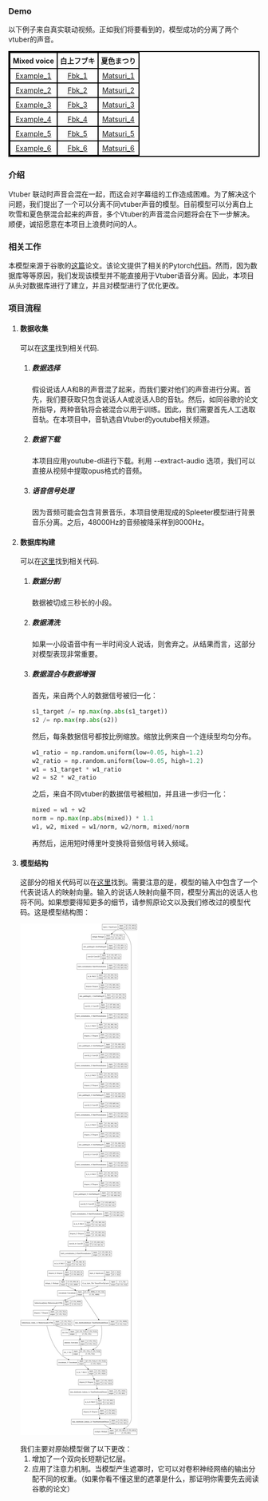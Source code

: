 ### Demo

<p>以下例子来自真实联动视频。正如我们将要看到的，模型成功的分离了两个vtuber的声音。</p>

<html lang="en">
  <head>
    <meta charset="utf-8" />
    <script src="sounds.js" type="text/javascript"></script>
<!--     <link rel="stylesheet" type="text/css" href="style.css" /> -->

  <style>
    table, th, td {
      border: 2px solid black;
      border-collapse: collapse;
    }
    th, td {
      padding: 5px;
      text-align: center;
    }
    th {
      text-align: center;
    }
  </style>


  </head>
  <body>
    <table style="width:100%">
      <tr>
        <th>Mixed voice</th>
        <th>白上フブキ</th>
        <th>夏色まつり</th>
      </tr>
      <tr>
        <td><a href="#" onclick="playSound('mix_6'); return false;">Example_1</a></td>
        <td><a href="#" onclick="playSound('fbk_6'); return false;">Fbk_1</a></td>
        <td><a href="#" onclick="playSound('mazili_6'); return false;">Matsuri_1</a></td>
      </tr>
      <tr>
        <td><a href="#" onclick="playSound('mix_5'); return false;">Example_2</a></td>
        <td><a href="#" onclick="playSound('fbk_5'); return false;">Fbk_2</a></td>
        <td><a href="#" onclick="playSound('mazili_5'); return false;">Matsuri_2</a></td>
      </tr>
      <tr>
        <td><a href="#" onclick="playSound('mix_3'); return false;">Example_3</a></td>
        <td><a href="#" onclick="playSound('fbk_3'); return false;">Fbk_3</a></td>
        <td><a href="#" onclick="playSound('mazili_3'); return false;">Matsuri_3</a></td>
      </tr>
      <tr>
        <td><a href="#" onclick="playSound('mix_4'); return false;">Example_4</a></td>
        <td><a href="#" onclick="playSound('fbk_4'); return false;">Fbk_4</a></td>
        <td><a href="#" onclick="playSound('mazili_4'); return false;">Matsuri_4</a></td>
      </tr>
      <tr>
        <td><a href="#" onclick="playSound('mix_2'); return false;">Example_5</a></td>
        <td><a href="#" onclick="playSound('fbk_2'); return false;">Fbk_5</a></td>
        <td><a href="#" onclick="playSound('mazili_2'); return false;">Matsuri_5</a></td>
      </tr>
      <tr>
        <td><a href="#" onclick="playSound('mix_1'); return false;">Example_6</a></td>
        <td><a href="#" onclick="playSound('fbk_1'); return false;">Fbk_6</a></td>
        <td><a href="#" onclick="playSound('mazili_1'); return false;">Matsuri_6</a></td>
      </tr>
    </table>
  </body>
</html>

### 介绍

Vtuber 联动时声音会混在一起，而这会对字幕组的工作造成困难。为了解决这个问题，我们提出了一个可以分离不同vtuber声音的模型。目前模型可以分离白上吹雪和夏色祭混合起来的声音，多个Vtuber的声音混合问题将会在下一步解决。顺便，诚招愿意在本项目上浪费时间的人。

### 相关工作

本模型来源于谷歌的[这篇](https://pren1.github.io/VAST/)论文。该论文提供了相关的Pytorch[代码](https://github.com/mindslab-ai/voicefilter.git)。然而，因为数据库等等原因，我们发现该模型并不能直接用于Vtuber语音分离。因此，本项目从头对数据库进行了建立，并且对模型进行了优化更改。

### 项目流程

1. #### 数据收集

   可以在[这里](https://colab.research.google.com/drive/1LYtwVfCYxlKUDYotXq-dauGZZ4aH-pix?usp=sharing)找到相关代码.

   1. ##### 数据选择

      假设说话人A和B的声音混了起来，而我们要对他们的声音进行分离。首先，我们要获取只包含说话人A或说话人B的音轨。然后，如同谷歌的论文所指导，两种音轨将会被混合以用于训练。因此，我们需要首先人工选取音轨。在本项目中，音轨选自Vtuber的youtube相关频道。

   2. ##### 数据下载

      本项目应用youtube-dl进行下载。利用 --extract-audio 选项，我们可以直接从视频中提取opus格式的音频。

   3. ##### 语音信号处理

      因为音频可能会包含背景音乐，本项目使用现成的Spleeter模型进行背景音乐分离。之后，48000Hz的音频被降采样到8000Hz。

2. #### 数据库构建

   可以在[这里](https://colab.research.google.com/drive/1m-UXb9fIFwFDEANQf3eBLFopsmFgbtSd?usp=sharing)找到相关代码.

   1. ##### 数据分割

      数据被切成三秒长的小段。

   2. ##### 数据清洗

      如果一小段语音中有一半时间没人说话，则舍弃之。从结果而言，这部分对模型表现非常重要。

   3. ##### 数据混合与数据增强

      首先，来自两个人的数据信号被归一化：

      ```python
      s1_target /= np.max(np.abs(s1_target))
      s2 /= np.max(np.abs(s2))
      ```

      然后，每条数据信号都按比例缩放。缩放比例来自一个连续型均匀分布。

      ```python
      w1_ratio = np.random.uniform(low=0.05, high=1.2)
      w2_ratio = np.random.uniform(low=0.05, high=1.2)
      w1 = s1_target * w1_ratio
      w2 = s2 * w2_ratio
      ```

      之后，来自不同vtuber的数据信号被相加，并且进一步归一化：

      ```python
      mixed = w1 + w2
      norm = np.max(np.abs(mixed)) * 1.1
      w1, w2, mixed = w1/norm, w2/norm, mixed/norm
      ```

      再然后，运用短时傅里叶变换将音频信号转入频域。

3. #### 模型结构

   这部分的相关代码可以在[这里](https://colab.research.google.com/drive/17KOywcQpox86Ey5CMGkioN-f5xWUBpTz?usp=sharing)找到。需要注意的是，模型的输入中包含了一个代表说话人的映射向量。输入的说话人映射向量不同，模型分离出的说话人也将不同。如果想要得知更多的细节，请参照原论文以及我们修改过的模型代码。这是模型结构图：

   <p>
    <img src="docs/model (9).png"/>
   </p>
   我们主要对原始模型做了以下更改：

   1. 增加了一个双向长短期记忆层。
   2. 应用了注意力机制。当模型产生遮罩时，它可以对卷积神经网络的输出分配不同的权重。（如果你看不懂这里的遮罩是什么，那证明你需要先去阅读谷歌的论文）